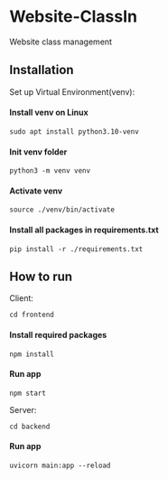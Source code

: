 # Website-ClassIn

Website class management

## Installation

Set up Virtual Environment(venv):
#### Install venv on Linux
```
sudo apt install python3.10-venv
```
#### Init venv folder
```
python3 -m venv venv                 
```
#### Activate venv
```
source ./venv/bin/activate           
```
#### Install all packages in requirements.txt
```
pip install -r ./requirements.txt    
```

## How to run

Client:

```
cd frontend
```
#### Install required packages
```
npm install    
```
#### Run app
```
npm start      
```

Server:

```
cd backend
```
#### Run app
```
uvicorn main:app --reload
```
